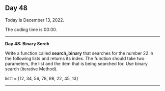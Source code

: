 <h2>Day 48</h2>
<p>Today is December 13, 2022.</p>
<p>The coding time is 00:00.</p>
<hr/>


<p><b>Day 48: Binary Serch</b></p>

<p>
Write a function called <b>search_binary</b> that searches for the number 22 in the following lists and returns its index. The function should take two parameters, the list and the item that is being searched for. Use binary search (iterative Method).
</p>

<p>
	list1 = [12, 34, 56, 78, 98, 22, 45, 13]
</p>
<hr/>